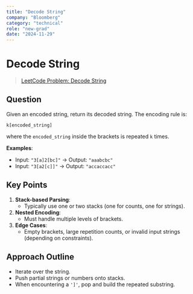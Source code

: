```yaml
---
title: "Decode String"
company: "Bloomberg"
category: "technical"
role: "new-grad"
date: "2024-11-29"
---
```


# Decode String

> [LeetCode Problem: Decode String](https://leetcode.com/problems/decode-string)

## Question

Given an encoded string, return its decoded string. The encoding rule is:

```
k[encoded_string]
```

where the `encoded_string` inside the brackets is repeated `k` times.

**Examples**:

- Input: `"3[a]2[bc]"` → Output: `"aaabcbc"`
- Input: `"3[a2[c]]"` → Output: `"accaccacc"`

## Key Points

1. **Stack-based Parsing**:
   - Typically use one or two stacks (one for counts, one for strings).
2. **Nested Encoding**:
   - Must handle multiple levels of brackets.
3. **Edge Cases**:
   - Empty brackets, large repetition counts, or invalid input strings (depending on constraints).

## Approach Outline

- Iterate over the string.
- Push partial strings or numbers onto stacks.
- When encountering a `']'`, pop and build the repeated substring.
